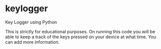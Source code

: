 # keylogger
Key Logger using Python

This is strictly for educational purposes.
On running this code you will be able to keep a track of the keys pressed on your device at what time.
You can add more information.


